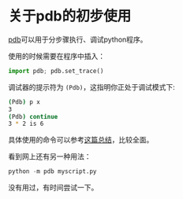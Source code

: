 # 关于pdb的初步使用

[pdb](https://docs.python.org/zh-cn/3.13/library/pdb.html)可以用于分步骤执行、调试python程序。

使用的时候需要在程序中插入：

```python
import pdb; pdb.set_trace()
```

调试器的提示符为 `(Pdb)`，这指明你正处于调试模式下:

```bash
(Pdb) p x
3
(Pdb) continue
3 * 2 is 6
```

具体使用的命令可以参考[这篇总结](https://blog.csdn.net/qq_43799400/article/details/122582895)，比较全面。

看到网上还有另一种用法：

```python
python -m pdb myscript.py
```

没有用过，有时间尝试一下。
